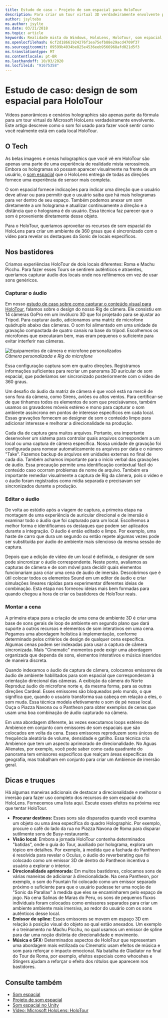 ```yaml
---
title: Estudo de caso – Projeto de som espacial para HoloTour
description: Para criar um tour virtual 3D verdadeiramente envolvente para o Microsoft HoloLens, os vídeos panorâmicos e o cenário Holographic são apenas parte da fórmula.
author: jsyltebo
ms.author: jsylte
ms.date: 03/21/2018
ms.topic: article
keywords: Realidade mista do Windows, HoloLens, HoloTour, som espacial, estudo de caso
ms.openlocfilehash: 6cf2d18661924276f1ea75efb88e29acd4709f37
ms.sourcegitcommit: 09599b4034be825e4536eeb9566968afd021d5f3
ms.translationtype: MT
ms.contentlocale: pt-BR
ms.lasthandoff: 10/03/2020
ms.locfileid: "91675358"
---
```

# <a name="case-study-spatial-sound-design-for-holotour"></a>Estudo de caso: design de som espacial para HoloTour

Vídeos panorâmicos e cenários holographics são apenas parte da fórmula para um tour virtual do Microsoft HoloLens verdadeiramente envolvente. Este artigo descreve como o som foi usado para fazer você sentir como você realmente está em cada local HoloTour.

## <a name="the-tech"></a>O Tech

As belas imagens e cenas holographics que você vê em HoloTour são apenas uma parte de uma experiência de realidade mista verossímeis. Embora os hologramas só possam aparecer visualmente na frente de um usuário, o [som espacial](spatial-sound.md) que o HoloLens entrega de todas as direções fornece uma experiência de sensor mais completa.

O som espacial fornece indicações para indicar uma direção que o usuário deve ativar ou para permitir que o usuário saiba que há mais hologramas para ver dentro de seu espaço. Também podemos anexar um som diretamente a um holograma e atualizar continuamente a direção e a distância que o holograma é do usuário. Essa técnica faz parecer que o som é proveniente diretamente desse objeto.

Para o HoloTour, queríamos aproveitar os recursos de som espacial do HoloLens para criar um ambiente de 360 graus que é sincronizado com o vídeo para revelar os destaques da Sonic de locais específicos.

## <a name="behind-the-scenes"></a>Nos bastidores

Criamos experiências HoloTour de dois locais diferentes: Roma e Machu Picchu. Para fazer esses Tours se sentirem autênticos e atraentes, queríamos capturar áudio dos locais onde nos refilmemos em vez de usar sons genéricos.

### <a name="capture-the-audio"></a>Capturar o áudio

Em nosso [estudo de caso sobre como capturar o conteúdo visual para HoloTour](../out-of-scope/case-study-capturing-and-creating-content-for-holotour.md), falamos sobre o design do nosso Rig de câmera. Ele consistiu em 14 câmeras GoPro em um invólucro 3D que foi projetado para se ajustar ao Tripod. Para capturar áudio, adicionamos uma matriz de microfone quádruplo abaixo das câmeras. O som foi alimentado em uma unidade de gravação compactada de quatro canais na base do tripod. Escolhemos os microfones que executaram bem, mas eram pequenos o suficiente para evitar interferir nas câmeras.

![Equipamentos de câmera e microfone personalizados](images/camera-rig-microphones-300px.png)<br>
*Câmera personalizada e Rig do microfone*

Essa configuração captura som em quatro direções. Registramos informações suficientes para recriar um panorama 3D auricular de som espacial, que poderíamos ser sincronizado posteriormente com o vídeo de 360 graus.

Um desafio do áudio da matriz de câmera é que você está na mercê de sons fora da câmera, como Sirens, aviões ou altos ventos. Para certificar-se de que tínhamos todos os elementos de som que precisávamos, também usamos os gravadores móveis estéreo e mono para capturar o som ambiente assíncrono em pontos de interesse específicos em cada local. Essas gravações fornecem ao designer de som o conteúdo limpo para adicionar interesse e melhorar a direcionalidade na produção.

Cada dia de captura gera muitos arquivos. Portanto, era importante desenvolver um sistema para controlar quais arquivos correspondem a um local ou uma captura de câmera específica. Nossa unidade de gravação foi configurada para nomear automaticamente os arquivos por data e o número "Take". Fazemos backup de arquivos em unidades externas no final de cada dia. Também achamos importante para o início verbal das gravações de áudio. Essa precaução permite uma identificação contextual fácil do conteúdo caso ocorram problemas de nome de arquivo. Também era importante remediar visualmente a captura de Rig da câmera, pois o vídeo e o áudio foram registrados como mídia separada e precisavam ser sincronizados durante a produção.

### <a name="edit-the-audio"></a>Editar o áudio

De volta ao estúdio após a viagem de captura, a primeira etapa na montagem de uma experiência de auricular direcional e de imersão é examinar todo o áudio que foi capturado para um local. Escolhemos a melhor forma e identificamos os destaques que podem ser aplicados durante a integração. O áudio é então editado e limpo. Por exemplo, uma haste de carro que dura um segundo ou então repete algumas vezes pode ser substituída por áudio de ambiente mais silencioso da mesma sessão de captura.

Depois que a edição de vídeo de um local é definida, o designer de som pode sincronizar o áudio correspondente. Neste ponto, avaliamos as capturas de câmera e de som móvel para decidir quais elementos funcionariam para criar uma cena de áudio de imersão. Descobrimos que é útil colocar todos os elementos Sound em um editor de áudio e criar simulações lineares rápidas para experimentar diferentes ideias de combinação. Esta etapa nos forneceu ideias mais bem formadas para quando chegou a hora de criar os bastidores de HoloTour reais.

### <a name="assemble-the-scene"></a>Montar a cena

A primeira etapa para a criação de uma cena de ambiente 3D é criar uma base de sons gerais de loop de ambiente em segundo plano que dará suporte a outros recursos e elementos de som interativos em uma cena. Pegamos uma abordagem holística à implementação, conforme determinado pelos critérios de design de qualquer cena específica. Algumas cenas podem ser indexadas para usar a captura de câmera sincronizada. Mais "Cinematic" momentos pode exigir uma abordagem organizada que dependa de sons, elementos interativos e música inseridos de maneira discreta.

Quando indexamos o áudio de captura de câmera, colocamos emissores de áudio de ambiente habilitados para som espacial que corresponderam à orientação direcional das câmeras. A exibição da câmera do Norte Reproduz áudio do microfone norte e, da mesma forma, para as outras direções Cardeal. Esses emissores são bloqueados pelo mundo, o que significa que, quando o usuário transforma sua cabeça em relação a eles, o som muda. Essa técnica modela efetivamente o som de pé nesse local. Ouça o Piazza Navona ou o Pantheon para obter exemplos de cenas que usam uma boa combinação de áudio capturado na câmera.

Em uma abordagem diferente, às vezes executamos loops estéreo de Ambience em conjunto com emissores de som espaciais que são colocados em volta da cena. Esses emissores reproduzem sons únicos de frequência aleatória de volume, densidade e gatilho. Essa técnica cria Ambience que tem um aspecto aprimorado de direcionalidade. No Aguas Alienates, por exemplo, você pode saber como cada quadrante do panorama tem emissores específicos que realçam áreas específicas da geografia, mas trabalham em conjunto para criar um Ambience de imersão geral.

## <a name="tips-and-tricks"></a>Dicas e truques

Há algumas maneiras adicionais de destacar a direcionalidade e melhorar o imersão para fazer uso completo dos recursos de som espacial do HoloLens. Fornecemos uma lista aqui. Escute esses efeitos na próxima vez que tentar HoloTour.
* **Procurar destinos:** Esses sons são disparados quando você examina um objeto ou uma área específica do quadro Holographic. Por exemplo, procure o café do lado da rua no Piazza Navona de Roma para disparar sutilmente sons de Busy-restaurante.
* **Visão local:** Embora a jornada HoloTour contenha determinados "batidas", onde o guia do Tour, auxiliado por holograma, explora um tópico em detalhes. Por exemplo, à medida que a fachada do Pantheon é resolvida para revelar o Oculus, o áudio do reverberating que foi colocado como um emissor 3D de dentro do Pantheon incentiva o usuário a explorar o interior.
* **Direcionalidade aprimorada:** Em muitos bastidores, colocamos sons de várias maneiras de adicionar à direcionalidade. Na cena Pantheon, por exemplo, o som do Fountain foi colocado como um emissor separado próximo o suficiente para que o usuário pudesse ter uma noção de "Sonic da Parallax" à medida que eles se encaminharem pelo espaço de jogo. Na cena Salinas de Maras do Peru, os sons de pequenos fluxos individuais foram colocados como emissores separados para criar um ambiente ambiente mais imersiva, ao redor do usuário com os sons autênticos desse local.
* **Emissor de spline:** Esses emissores se movem em espaço 3D em relação à posição visual do objeto ao qual estão anexados. Um exemplo é o treinamento no Machu Picchu, no qual usamos um emissor de spline para dar uma noção distinta de direcionalidade e movimento.
* **Música e SFX:** Determinados aspectos de HoloTour que representam uma abordagem mais estilizada ou Cinematic usam efeitos de música e som para reforçar o impacto emocional. Na batalha de Gladiator no final do Tour de Roma, por exemplo, efeitos especiais como whooshes e Stingers ajudam a reforçar o efeito dos rótulos que aparecem nos bastidores.

## <a name="see-also"></a>Consulte também
* [Som espacial](spatial-sound.md)
* [Projeto de som espacial](spatial-sound-design.md)
* [Som espacial no Unity](../develop/unity/spatial-sound-in-unity.md)
* [Vídeo: Microsoft HoloLens: HoloTour](https://www.youtube.com/watch?v=pLd9WPlaMpY)
